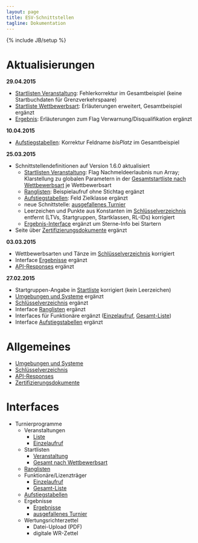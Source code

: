 ```yaml
---
layout: page
title: ESV-Schnittstellen
tagline: Dokumentation
---
```

{% include JB/setup %}

# Aktualisierungen #

**29.04.2015**

* [Startlisten Veranstaltung](interfaces/turnierprogramme/startliste_veranstaltung.html): Fehlerkorrektur im Gesamtbeispiel (keine Startbuchdaten für Grenzverkehrspaare)
* [Startliste Wettbewerbsart](interfaces/turnierprogramme/startliste_wettbewerbsart.html): Erläuterungen erweitert, Gesamtbeispiel ergänzt
* [Ergebnis](interfaces/turnierprogramme/ergebnis.html): Erläuterungen zum Flag Verwarnung/Disqualifikation ergänzt

**10.04.2015**

* [Aufstiegstabellen](interfaces/turnierprogramme/aufstiegstabellen.html): Korrektur Feldname *bisPlatz* im Gesamtbeispiel

**25.03.2015**

* Schnittstellendefinitionen auf Version 1.6.0 aktualisiert
  * [Startlisten Veranstaltung](interfaces/turnierprogramme/startliste_veranstaltung.html): Flag Nachmeldeerlaubnis nun Array; Klarstellung zu globalen Parametern in der [Gesamtstartliste nach Wettbewerbsart](interfaces/turnierprogramme/startliste_wettbewerbsart.html) je Wettbewerbsart
  * [Ranglisten](interfaces/turnierprogramme/rangliste.html): Beispielaufruf ohne Stichtag ergänzt
  * [Aufstiegstabellen](interfaces/turnierprogramme/aufstiegstabellen.html): Feld Zielklasse ergänzt
  * neue Schnittstelle: [ausgefallenes Turnier](interfaces/turnierprogramme/ausgefallen.html)
  * Leerzeichen und Punkte aus Konstanten im [Schlüsselverzeichnis](schluesselverzeichnis.html) entfernt (LTVs, Startgruppen, Startklassen, RL-IDs) korrigiert
  * [Ergebnis-Interface](interfaces/turnierprogramme/ergebnis.html) ergänzt um Sterne-Info bei Startern
* Seite über [Zertifizierungsdokumente](dokumente.html) ergänzt

**03.03.2015**

* Wettbewerbsarten und Tänze im [Schlüsselverzeichnis](schluesselverzeichnis.html) korrigiert
* Interface [Ergebnisse](interfaces/turnierprogramme/ergebnis.html) ergänzt
* [API-Responses](api_response.html) ergänzt

**27.02.2015** 

* Startgruppen-Angabe in [Startliste](interfaces/turnierprogramme/startliste_veranstaltung.html) korrigiert (kein Leerzeichen)
* [Umgebungen und Systeme](umgebungen_systeme.html) ergänzt
* [Schlüsselverzeichnis](schluesselverzeichnis.html) ergänzt
* Interface [Ranglisten](interfaces/turnierprogramme/rangliste.html) ergänzt
* Interfaces für Funktionäre ergänzt ([Einzelaufruf](interfaces/turnierprogramme/funktionaer_einzelaufruf.html), [Gesamt-Liste](interfaces/turnierprogramme/funktionaer_liste.html))
* Interface [Aufstiegstabellen](interfaces/turnierprogramme/aufstiegstabellen.html) ergänzt

# Allgemeines #

* [Umgebungen und Systeme](umgebungen_systeme.html)
* [Schlüsselverzeichnis](schluesselverzeichnis.html)
* [API-Responses](api_response.html)
* [Zertifizierungsdokumente](dokumente.html)

# Interfaces #
* Turnierprogramme
  * Veranstaltungen
    * [Liste](interfaces/turnierprogramme/veranstaltung_liste.html)
    * [Einzelaufruf](interfaces/turnierprogramme/veranstaltung_einzelaufruf.html)
  * Startlisten
    * [Veranstaltung](interfaces/turnierprogramme/startliste_veranstaltung.html)
    * [Gesamt nach Wettbewerbsart](interfaces/turnierprogramme/startliste_wettbewerbsart.html)
  * [Ranglisten](interfaces/turnierprogramme/rangliste.html)
  * Funktionäre/Lizenzträger
    * [Einzelaufruf](interfaces/turnierprogramme/funktionaer_einzelaufruf.html)
    * [Gesamt-Liste](interfaces/turnierprogramme/funktionaer_liste.html)
  * [Aufstiegstabellen](interfaces/turnierprogramme/aufstiegstabellen.html)
  * Ergebnisse
    * [Ergebnisse](interfaces/turnierprogramme/ergebnis.html)
    * [ausgefallenes Turnier](interfaces/turnierprogramme/ausgefallen.html)
  * Wertungsrichterzettel
    * Datei-Upload (PDF)
    * digitale WR-Zettel
